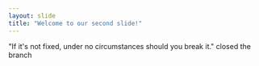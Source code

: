 ```yaml
---
layout: slide
title: "Welcome to our second slide!"
---
```

"If it's not fixed, under no circumstances should you break it."
closed the branch

